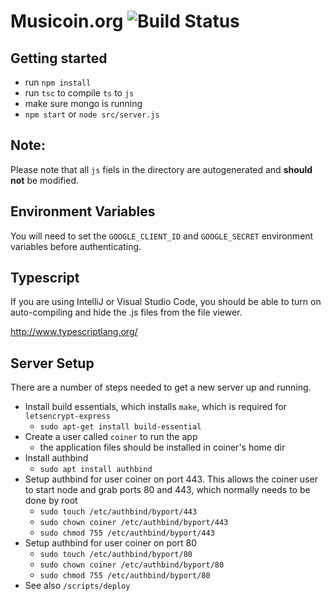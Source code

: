# Musicoin.org ![Build Status](https://circleci.com/gh/Varunram/musicoin.org.svg?style=shield&circle-token=0fcff59380b4901125cf66e4d37a8a05c03649b1)


## Getting started

 * run `npm install`
 * run `tsc` to compile `ts` to `js`
 * make sure mongo is running
 * `npm start` or `node src/server.js`

## Note:
Please note that all `js` fiels in the directory are autogenerated and **should not** be modified.

## Environment Variables

You will need to set the `GOOGLE_CLIENT_ID` and `GOOGLE_SECRET` environment
variables before authenticating.   

## Typescript

If you are using IntelliJ or Visual Studio Code, you should be
able to turn on auto-compiling and hide the .js files from the
file viewer.  

http://www.typescriptlang.org/

## Server Setup
There are a number of steps needed to get a new server up and running.  

- Install build essentials, which installs `make`, which is required for `letsencrypt-express`
  - `sudo apt-get install build-essential`
- Create a user called `coiner` to run the app
  - the application files should be installed in coiner's home dir
- Install authbind
  - `sudo apt install authbind`
- Setup authbind for user coiner on port 443.  This allows the coiner user to start node and grab ports 80 and 443, which normally needs to be done by root
  - `sudo touch /etc/authbind/byport/443`
  - `sudo chown coiner /etc/authbind/byport/443`
  - `sudo chmod 755 /etc/authbind/byport/443`
- Setup authbind for user coiner on port 80  
  - `sudo touch /etc/authbind/byport/80`
  - `sudo chown coiner /etc/authbind/byport/80`
  - `sudo chmod 755 /etc/authbind/byport/80`
- See also `/scripts/deploy`
